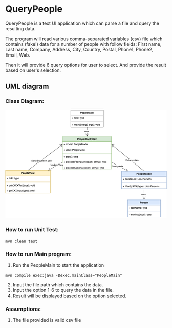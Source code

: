 # QueryPeople
QueryPeople is a text UI application which can parse a file and query the resulting data.

The program will read various comma-separated variables (csv) file which contains (fake!) data for a number of people with follow fields:
First name, Last name, Company, Address, City, Country, Postal, Phone1, Phone2, Email, Web. 

Then it will provide 6 query options for user to select. And provide the result based on user's selection.

## UML diagram
### Class Diagram:
![class diagram](QueryPeople.drawio.png)

### How to run Unit Test:
```
mvn clean test
```

### How to run Main program:
1. Run the PeopleMain to start the application
```
mvn compile exec:java -Dexec.mainClass="PeopleMain"
```
2. Input the file path which contains the data.
3. Input the option 1-6 to query the data in the file.
4. Result will be displayed based on the option selected.

### Assumptions:
1. The file provided is valid csv file
